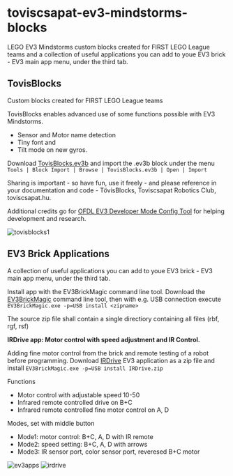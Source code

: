 # toviscsapat-ev3-mindstorms-blocks
LEGO EV3 Mindstorms custom blocks created for FIRST LEGO League teams and a collection of useful applications you can add to youe EV3 brick - EV3 main app menu, under the third tab.

## TovisBlocks
Custom blocks created for FIRST LEGO League teams

TovisBlocks enables advanced use of some functions possible with EV3 Mindstorms.

- Sensor and Motor name detection
- Tiny font and
- Tilt mode on new gyros.

Download [TovisBlocks.ev3b](TovisBlocks.ev3b) and import the .ev3b block under the menu `Tools | Block Import | Browse | TovisBlocks.ev3b | Open | Import`

Sharing is important - so have fun, use it freely - and please reference in your documentation and code - TövisBlocks, Toviscsapat Robotics Club, toviscsapat.hu.

Additional credits go for [OFDL EV3 Developer Mode Config Tool](https://ofdl.tw/en/technical/ev3-developer-tools/) for helping development and research.

![tovisblocks1](https://github.com/user-attachments/assets/e643bb23-836d-431d-8d5e-0f39d645076d)

## EV3 Brick Applications

A collection of useful applications you can add to youe EV3 brick - EV3 main app menu, under the third tab.

Install app with the EV3BrickMagic command line tool.
Download the [EV3BrickMagic](https://s3.eu-west-3.amazonaws.com/ev3brickmagic/ev3brickmagic-win-x86.zip) command line tool, then with e.g. USB connection execute
`EV3BrickMagic.exe -p=USB install <zipname>`

The source zip file shall contain a single directiory containing all files (rbf, rgf, rsf)

__IRDrive app: Motor control with speed adjustment and IR Control.__

Adding fine motor control from the brick and remote testing of a robot before programming.
Download [IRDrive](IRDrive.zip) EV3 application as a zip file and install `EV3BrickMagic.exe -p=USB install IRDrive.zip`

Functions
- Motor control with adjustable speed 10-50
- Infrared remote controlled drive on B+C
- Infrared remote controlled fine motor control on A, D

Modes, set with middle button
- Mode1: motor control: B+C, A, D with IR remote
- Mode2: speed setting: B+C, A, D with arrows
- Mode3: IR sensor port, color sensor port, reveresed B+C motor

![ev3apps](https://github.com/user-attachments/assets/257d6e6a-c0ba-4387-9ab8-9a7a0d7b4cd2)
![irdrive](https://github.com/user-attachments/assets/5fca626a-32c3-4ba6-a2a2-652d27810bc8)
